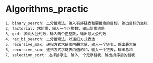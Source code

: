 # Algorithms_practic
    1, binary_search: 二分搜索法，输入有序链表和要搜索的目标，输出目标的坐标
    2, factorial: 求阶乘，输入一个正整数，输出阶乘结果
    3, gcd: 求最大公约数，输入两个正整数，输出最大公约数
    4, rec_bi_search: 二分搜索法，以递归方式表达
    5, recursive_max: 递归方式求链表内最大值，输入一个链表，输出最大值
    6, recursive_sum: 递归方式求链表内值的和，输入一个链表，输出总和
    7, selection_sort: 选择排序法，输入一个无序链表，输出排序后的链表
